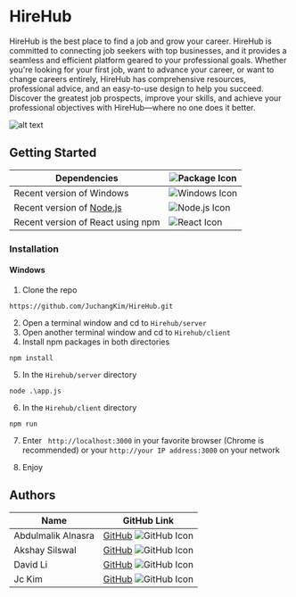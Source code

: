 # HireHub

HireHub is the best place to find a job and grow your career. HireHub is committed to connecting job seekers with top businesses, and it provides a seamless and efficient platform geared to your professional goals. Whether you're looking for your first job, want to advance your career, or want to change careers entirely, HireHub has comprehensive resources, professional advice, and an easy-to-use design to help you succeed. Discover the greatest job prospects, improve your skills, and achieve your professional objectives with HireHub—where no one does it better.

![alt text](https://imgur.com/jdZqRUV.png "HireHub homepage")

## Getting Started


|Dependencies                 |![Package Icon](https://img.icons8.com/?size=40&id=sv4jxkTtS0tm&format=png&color=000000)|
|-----------------------------------|-------------------------------------------------------------------------------------------|
| Recent version of Windows          | ![Windows Icon](https://img.icons8.com/?size=40&id=gXoJoyTtYXFg&format=png&color=000000) |
| Recent version of [Node.js](https://nodejs.org/en/) | ![Node.js Icon](https://img.icons8.com/?size=40&id=54087&format=png&color=000000) |
| Recent version of React using npm  | ![React Icon](https://img.icons8.com/?size=40&id=123603&format=png&color=000000) |

### Installation

#### Windows
1. Clone the repo
```
https://github.com/JuchangKim/HireHub.git
```
2. Open a terminal window and cd to `Hirehub/server`
3. Open another terminal window and cd to `Hirehub/client`
4. Install npm packages in both directories
```
npm install
```
5. In the `Hirehub/server` directory 
```
node .\app.js
```
6. In the `Hirehub/client` directory 
```
npm run
```
7. Enter ` http://localhost:3000` in your favorite browser (Chrome is recommended) or your `http://your IP address:3000` on your network

8. Enjoy

## Authors

| Name               | GitHub Link                                                                                                                       |
|--------------------|-----------------------------------------------------------------------------------------------------------------------------------|
| Abdulmalik Alnasra | [GitHub](https://github.com/Abdul-was-here) ![GitHub Icon](https://img.icons8.com/?size=25&id=16318&format=png&color=000000) |
| Akshay Silswal     | [GitHub](https://github.com/AkkiSilswal) ![GitHub Icon](https://img.icons8.com/?size=25&id=16318&format=png&color=000000) |
| David Li           | [GitHub](https://github.com/ljld12315) ![GitHub Icon](https://img.icons8.com/?size=25&id=16318&format=png&color=000000) |
| Jc Kim             | [GitHub](https://github.com/JuchangKim) ![GitHub Icon](https://img.icons8.com/?size=25&id=16318&format=png&color=000000) |

